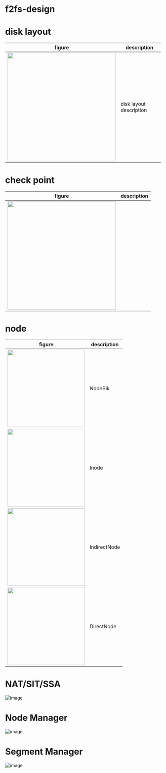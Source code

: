 # f2fs-design
# disk layout
|figure|description|
|------|-----------|
|<img src="https://user-images.githubusercontent.com/13962657/180909202-51e07d8a-cc8c-46e6-ba44-86ab55996301.png" height="350"></img>|disk layout description|
# check point
|figure|description|
|------|-----------|
|<img src="https://user-images.githubusercontent.com/13962657/180909367-adb528c9-49a5-46bd-b245-f8c2d65636e9.png" height="350"></img>| |
# node
|figure|description|
|------|-----------|
|<img src="https://user-images.githubusercontent.com/13962657/180909586-427beb46-c013-4873-8c2e-557ee2d3f853.png" height="250"></img>|NodeBlk|
|<img src="https://user-images.githubusercontent.com/13962657/180909701-02553dbb-af67-47e2-a951-3a08781db68e.png" height="250"></img>|Inode|
|<img src="https://user-images.githubusercontent.com/13962657/180909757-6d8e60ac-e0ee-4a9c-86f7-c823f03aba6c.png" height="250"></img>|IndirectNode|
|<img src="https://user-images.githubusercontent.com/13962657/180909796-54b0aeaf-9c94-4944-94d0-1131bc9ae9a5.png" height="250"></img>|DirectNode|
# NAT/SIT/SSA
![image](https://user-images.githubusercontent.com/13962657/180906554-483b00a4-4d76-4154-bb75-b7ccaff97424.png)
# Node Manager
![image](https://user-images.githubusercontent.com/13962657/180906597-ef307eb7-a7cf-44e6-9fe3-f90b776bd096.png)
# Segment Manager
![image](https://user-images.githubusercontent.com/13962657/180906623-8028aa06-2307-4797-b277-a10847066d64.png)

